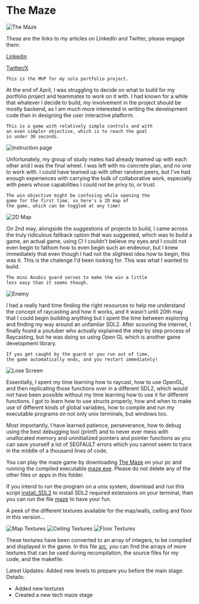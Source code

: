 # The Maze
![The Maze](img/welcome.png)

These are the links to my articles on LinkedIn and Twitter, please engage them:

[Linkedin](https://www.linkedin.com/posts/tolu-otayomi-319330289_alxabrse-activity-7206872385457688576-fY9Z)

[Twitter/X](https://x.com/OtayomiTolu/status/1801112947009163449)

	This is the MVP for my solo portfolio project.

At the end of April, I was struggling to decide on what to build for my portfolio project and teammates to work on it with. I had known for a while that whatever I decide to build, my involvement in the project should be mostly backend, as I am much more interested in writing the development code than in designing the user interactive platform.

	This is a game with relatively simple controls and with
	an even simpler objective, which is to reach the goal
	in under 30 seconds.

![Instruction page](img/instructions.png)

Unfortunately, my group of study mates had already teamed up with each other and I was the final wheel. I was left with no concrete plan, and no one to work with. I could have teamed up with other random peers, but I've had enough experiences with carrying the bulk of collaborative work, especially with peers whose capabilities I could not be privy to, or trust.

	The win objective might be confusing while opening the
	game for the first time, so here's a 2D map of
	the game, which can be toggled at any time!

![2D Map](img/Map.png)

On 2nd may, alongside the suggestions of projects to build, I came across the truly ridiculous fallback option that was suggested, which was to build a game, an actual game, using C! I couldn't believe my eyes and I could not even begin to fathom how to even begin such an endevour, but I knew immediately that even though I had not the slightest idea how to begin, this was it. This is the chalenge I'd been looking for. This was what I wanted to build.

	The mini Anubis guard serves to make the win a little
	less easy than it seems though.

![Enemy](img/trap!.png)

I had a really hard time finding the right resources to help me understand the concept of raycasting and how it works, and it wasn't until 20th may that I could begin building anything but I spent the time between exploring and finding my way around an unfamliar SDL2. After scouring the internet, I finally found a youtuber who actually explained the step by step process of Raycasting, but he was doing so using Open GL which is another game development library.

	If you get caught by the guard or you run out of time,
	the game automatically ends, and you restart immediately!

![Lose Screen](img/lose.png)

Essentially, I spent my time learning how to raycast, how to use OpenGL, and then replicating those functions over in a different SDL2, which would not have been possible without my time learning how to use it for different functions. I got to learn how to use structs properly, how and when to make use of different kinds of global variables, how to compile and run my executable programs on not only unix terminals, but windows too.

Most importantly, I have learned patience, perseverance, how to debug using the best debugging tool (printf) and to never ever mess with unallocated memory and uninitialized pointers and pointer functions as you can save yourself a lot of SEGFAULT errors which you cannot seem to trace in the middle of a thousand lines of code.

You can play the maze game by downloading [The Maze](The%20Maze/) on your pc and running the compiled executable [maze.exe](The%20Maze/maze.exe). Please do not delete any of the other files or apps in this folder.

If you intend to run the program on a unix system, download and run this script [install_SDL2](The%20Maze/install_SDL2.sh) to install SDL2 required extensions on your terminal, then you can run the file [maze](The%20Maze/maze) to have your fun.

A peek of the different textures available for the map/walls, ceiling and floor in this version...

![Map Textures](img/map_textures.png)
![Ceiling Textures](img/ceiling_textures.png)
![Floor Textures](img/floor_textures.png)

These textures have been converted to an array of integers, to be compiled and displayed in the game. In this file [src](src/), you can find the arrays of more textures that can be used during recompilation, the source files for my code, and the makefile.

Latest Updates:
Added new levels to prepare you before the main stage:
Details:
- Added new textures
- Created a new tech maze stage
